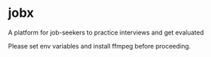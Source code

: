 # jobx

A platform for job-seekers to practice interviews and get evaluated

Please set env variables and install ffmpeg before proceeding.
